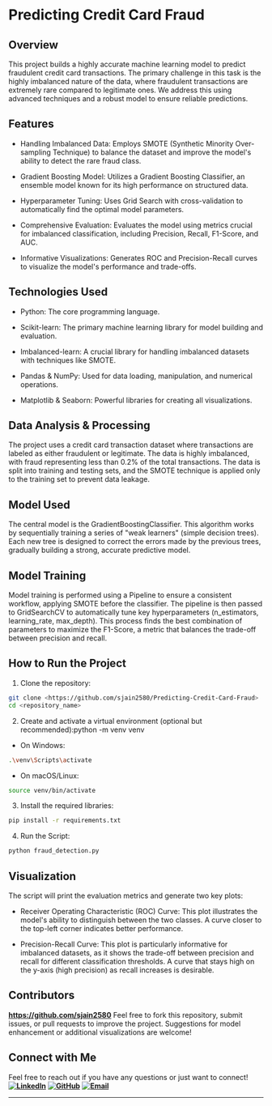 # Predicting Credit Card Fraud

## Overview

This project builds a highly accurate machine learning model to predict fraudulent credit card transactions. The primary challenge in this task is the highly imbalanced nature of the data, where fraudulent transactions are extremely rare compared to legitimate ones. We address this using advanced techniques and a robust model to ensure reliable predictions.

## Features

- Handling Imbalanced Data: Employs SMOTE (Synthetic Minority Over-sampling Technique) to balance the dataset and improve the model's ability to detect the rare fraud class.

- Gradient Boosting Model: Utilizes a Gradient Boosting Classifier, an ensemble model known for its high performance on structured data.

- Hyperparameter Tuning: Uses Grid Search with cross-validation to automatically find the optimal model parameters.

- Comprehensive Evaluation: Evaluates the model using metrics crucial for imbalanced classification, including Precision, Recall, F1-Score, and AUC.

- Informative Visualizations: Generates ROC and Precision-Recall curves to visualize the model's performance and trade-offs.

## Technologies Used

- Python: The core programming language.

- Scikit-learn: The primary machine learning library for model building and evaluation.

- Imbalanced-learn: A crucial library for handling imbalanced datasets with techniques like SMOTE.

- Pandas & NumPy: Used for data loading, manipulation, and numerical operations.

- Matplotlib & Seaborn: Powerful libraries for creating all visualizations.

## Data Analysis & Processing

The project uses a credit card transaction dataset where transactions are labeled as either fraudulent or legitimate. The data is highly imbalanced, with fraud representing less than 0.2% of the total transactions. The data is split into training and testing sets, and the SMOTE technique is applied only to the training set to prevent data leakage.

## Model Used

The central model is the GradientBoostingClassifier. This algorithm works by sequentially training a series of "weak learners" (simple decision trees). Each new tree is designed to correct the errors made by the previous trees, gradually building a strong, accurate predictive model.

## Model Training

Model training is performed using a Pipeline to ensure a consistent workflow, applying SMOTE before the classifier. The pipeline is then passed to GridSearchCV to automatically tune key hyperparameters (n_estimators, learning_rate, max_depth). This process finds the best combination of parameters to maximize the F1-Score, a metric that balances the trade-off between precision and recall.

## How to Run the Project

1. Clone the repository:

```bash
git clone <https://github.com/sjain2580/Predicting-Credit-Card-Fraud>
cd <repository_name>
```

2. Create and activate a virtual environment (optional but recommended):python -m venv venv

- On Windows:
  
```bash
.\venv\Scripts\activate
```

- On macOS/Linux:

```bash
source venv/bin/activate
```

3. Install the required libraries:

```bash
pip install -r requirements.txt
```

4. Run the Script:

```bash
python fraud_detection.py
```

## Visualization

The script will print the evaluation metrics and generate two key plots:

- Receiver Operating Characteristic (ROC) Curve: This plot illustrates the model's ability to distinguish between the two classes. A curve closer to the top-left corner indicates better performance.

- Precision-Recall Curve: This plot is particularly informative for imbalanced datasets, as it shows the trade-off between precision and recall for different classification thresholds. A curve that stays high on the y-axis (high precision) as recall increases is desirable.

## Contributors

**<https://github.com/sjain2580>**
Feel free to fork this repository, submit issues, or pull requests to improve the project. Suggestions for model enhancement or additional visualizations are welcome!

## Connect with Me

Feel free to reach out if you have any questions or just want to connect!
**[![LinkedIn](https://img.shields.io/badge/-LinkedIn-0A66C2?style=flat-square&logo=linkedin&logoColor=white)](https://www.linkedin.com/in/sjain04/)**
**[![GitHub](https://img.shields.io/badge/-GitHub-181717?style=flat-square&logo=github&logoColor=white)](https://github.com/sjain2580)**
**[![Email](https://img.shields.io/badge/-Email-D14836?style=flat-square&logo=gmail&logoColor=white)](mailto:sjain040395@gmail.com)**

---
